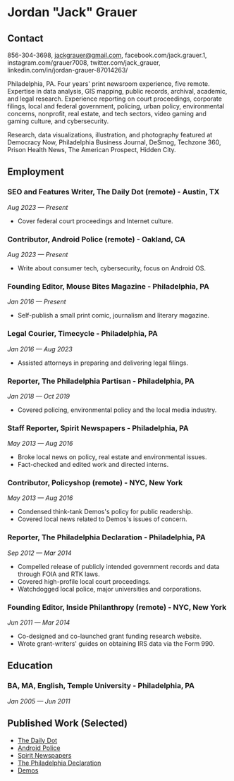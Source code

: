 # Jordan "Jack" Grauer

## Contact
856-304-3698, jackgrauer@gmail.com, facebook.com/jack.grauer.1, instagram.com/grauer7008, twitter.com/jack_grauer, linkedin.com/in/jordan-grauer-87014263/

Philadelphia, PA. Four years' print newsroom experience, five remote. Expertise in data analysis, GIS mapping, public records, archival, academic, and legal research. Experience reporting on court proceedings, corporate filings, local and federal government, policing, urban policy, environmental concerns, nonprofit, real estate, and tech sectors, video gaming and gaming culture, and cybersecurity. 

Research, data visualizations, illustration, and photography featured at Democracy Now, Philadelphia Business Journal, DeSmog, Techzone 360, Prison Health News, The American Prospect, Hidden City.

## Employment
### SEO and Features Writer, The Daily Dot (remote) - Austin, TX  
*Aug 2023 — Present*  
- Cover federal court proceedings and Internet culture.

### Contributor, Android Police (remote) - Oakland, CA  
*Aug 2023 — Present*  
- Write about consumer tech, cybersecurity, focus on Android OS.

### Founding Editor, Mouse Bites Magazine - Philadelphia, PA  
*Jan 2016 — Present*  
- Self-publish a small print comic, journalism and literary magazine.

### Legal Courier, Timecycle - Philadelphia, PA  
*Jan 2016 — Aug 2023*  
- Assisted attorneys in preparing and delivering legal filings.

### Reporter, The Philadelphia Partisan - Philadelphia, PA  
*Jan 2018 — Oct 2019*  
- Covered policing, environmental policy and the local media industry.

### Staff Reporter, Spirit Newspapers - Philadelphia, PA  
*May 2013 — Aug 2016*  
- Broke local news on policy, real estate and environmental issues.
- Fact-checked and edited work and directed interns.

### Contributor, Policyshop (remote) - NYC, New York  
*May 2013 — Aug 2016*  
- Condensed think-tank Demos's policy for public readership.
- Covered local news related to Demos's issues of concern.

### Reporter, The Philadelphia Declaration - Philadelphia, PA  
*Sep 2012 — Mar 2014*  
- Compelled release of publicly intended government records and data through FOIA and RTK laws.
- Covered high-profile local court proceedings.
- Watchdogged local police, major universities and corporations.

### Founding Editor, Inside Philanthropy (remote) - NYC, New York  
*Jun 2011 — Mar 2014*  
- Co-designed and co-launched grant funding research website.
- Wrote grant-writers' guides on obtaining IRS data via the Form 990.

## Education
### BA, MA, English, Temple University - Philadelphia, PA  
*Jan 2005 — Jun 2011*

## Published Work (Selected)
- [The Daily Dot](https://dailydot.com/author/jack-grauer/)
- [Android Police](https://androidpolice.com/author/jordan-jack-grauer/)
- [Spirit Newspapers](https://spiritnews.org/articles/author/jack-grauer)
- [The Philadelphia Declaration](https://phillydeclaration.org/author/jackgrauer/)
- [Demos](https://demos.org/bio/jack-grauer)
